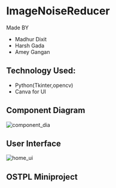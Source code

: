 # ImageNoiseReducer
Made BY 
- Madhur Dixit
- Harsh Gada 
- Amey Gangan

## Technology Used:
- Python(Tkinter,opencv)
- Canva for UI

## Component Diagram
![component_dia](./Recourses/component_dia.PNG)

## User Interface 
![home_ui](./Recourses/home_ui.PNG)

## OSTPL Miniproject
